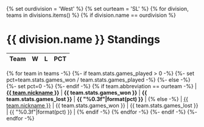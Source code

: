 {% set ourdivision = 'West' %}
{% set ourteam = 'SL' %}
{% for division, teams in divisions.items() %}
{% if division.name == ourdivision %}
# {{ division.name }} Standings

| Team | W | L | PCT |
|:-----|--:|--:|----:|
{% for team in teams -%}
{%- if team.stats.games_played > 0 -%}
{%- set pct=team.stats.games_won / team.stats.games_played -%}
{%- else -%}
{%- set pct=0 -%}
{%- endif -%}
{% if team.abbreviation == ourteam -%}
| [**{{ team.nickname }}**](/r/{{team|team_sr}}) | **{{ team.stats.games_won }}** | **{{ team.stats.games_lost }}** | **{{ "%0.3f"|format(pct) }}** |
{% else -%}
| [{{ team.nickname }}](/r/{{team|team_sr}}) | {{ team.stats.games_won }} | {{ team.stats.games_lost }} | {{ "%0.3f"|format(pct) }} |
{% endif -%}
{% endfor -%}
{%- endif -%}
{%- endfor -%}
